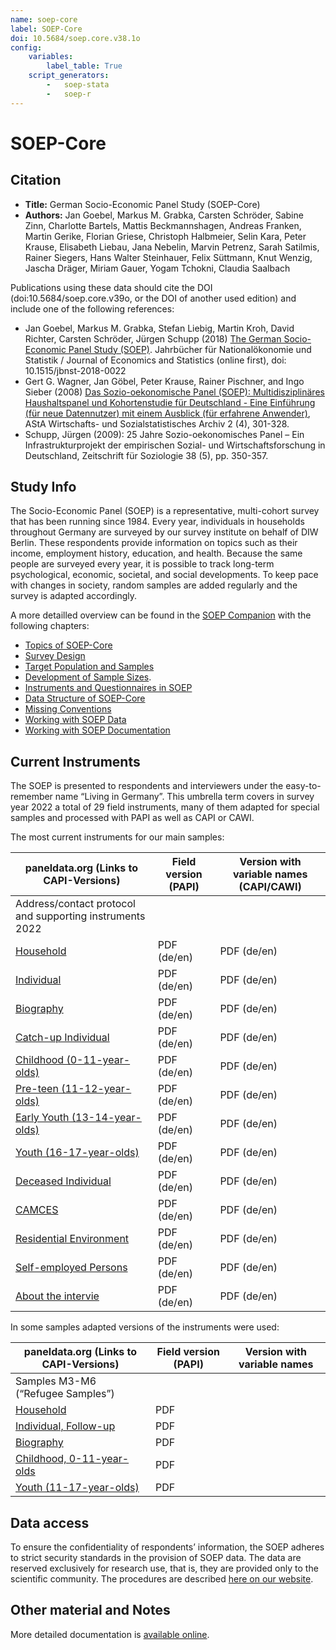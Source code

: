 ```yaml
---
name: soep-core
label: SOEP-Core
doi: 10.5684/soep.core.v38.1o
config:
    variables:
        label_table: True
    script_generators:
        -   soep-stata
        -   soep-r
---
```


# SOEP-Core

## Citation

* **Title:** German Socio-Economic Panel Study (SOEP-Core)
* **Authors:**  Jan Goebel, Markus M. Grabka, Carsten Schröder, Sabine Zinn, Charlotte Bartels, Mattis Beckmannshagen, Andreas Franken, Martin Gerike, Florian Griese, Christoph Halbmeier, Selin Kara, Peter Krause, Elisabeth Liebau, Jana Nebelin, Marvin Petrenz, Sarah Satilmis, Rainer Siegers, Hans Walter Steinhauer, Felix Süttmann, Knut Wenzig, Jascha Dräger, Miriam Gauer, Yogam Tchokni, Claudia Saalbach

Publications using these data should cite the DOI (doi:10.5684/soep.core.v39o, or the DOI of another used edition) and include one of the following references:

* Jan Goebel, Markus M. Grabka, Stefan Liebig, Martin Kroh, David Richter, Carsten Schröder, Jürgen Schupp (2018) [The German Socio-Economic Panel Study (SOEP)](https://doi.org/10.1515/jbnst-2018-0022). Jahrbücher für Nationalökonomie und Statistik / Journal of Economics and Statistics (online first), doi: 10.1515/jbnst-2018-0022
* Gert G. Wagner, Jan Göbel, Peter Krause, Rainer Pischner, and Ingo Sieber (2008) [Das Sozio-oekonomische Panel (SOEP): Multidisziplinäres Haushaltspanel und Kohortenstudie für Deutschland - Eine Einführung (für neue Datennutzer) mit einem Ausblick (für erfahrene Anwender)](https://doi.org/10.1007/s11943-008-0050-y), AStA Wirtschafts- und Sozialstatistisches Archiv 2 (4), 301-328.
* Schupp, Jürgen (2009): 25 Jahre Sozio-oekonomisches Panel – Ein Infrastrukturprojekt der empirischen Sozial- und Wirtschaftsforschung in Deutschland, Zeitschrift für Soziologie 38 (5), pp. 350-357.

## Study Info

The Socio-Economic Panel (SOEP) is a representative, multi-cohort survey that has been running since 1984. Every year, individuals in households throughout Germany are surveyed by our survey institute on behalf of DIW Berlin. These respondents provide information on topics such as their income, employment history, education, and health. Because the same people are surveyed every year, it is possible to track long-term psychological, economic, societal, and social developments. To keep pace with changes in society, random samples are added regularly and the survey is adapted accordingly.

A more detailled overview can be found in the [SOEP Companion](http://companion.soep.de/) with the following chapters:

* [Topics of SOEP-Core](http://companion.soep.de/Topics%20of%20SOEPcore/index.html)
* [Survey Design](http://companion.soep.de/Survey%20Design/)
* [Target Population and Samples](http://companion.soep.de/Target%20Population%20and%20Samples/)
* [Development of Sample Sizes](http://companion.soep.de/Target%20Population%20and%20Samples/Development%20of%20Sample%20Sizes.html).
* [Instruments and Questionnaires in SOEP](http://companion.soep.de/Survey%20Design/SOEP%20Questionnaires.html)
* [Data Structure of SOEP-Core](http://companion.soep.de/Data%20Structure%20of%20SOEPcore/index.html)
* [Missing Conventions](http://companion.soep.de/Data%20Structure%20of%20SOEPcore/Missing%20Conventions.html)
* [Working with SOEP Data](http://companion.soep.de/Working%20with%20SOEP%20Data/)
* [Working with SOEP Documentation](http://companion.soep.de/Working%20with%20SOEP%20Documentation/)

## Current Instruments

The SOEP is presented to respondents and interviewers under the easy-to-remember name “Living in Germany”. This umbrella term covers in survey year 2022 a total of 29 field instruments, many of them adapted for special samples and processed with PAPI as well as CAPI or CAWI.

The most current instruments for our main samples: 

| paneldata.org (Links to CAPI-Versions)                        | Field version (PAPI)                                                                                                                                                                  | Version with variable names (CAPI/CAWI) |
| ------------------------------------------------------------- | ------------------------------------------------------------------------------------------------------------------------------------------------------------------------------------- | ---------------------------------- |
| Address/contact protocol and supporting instruments 2022      |                                                                                                                                                                                       |                                    |
| [Household](inst/soep-core-2022-hh2)                          | PDF (de/en) | PDF (de/en)|
| [Individual](inst/soep-core-2022-pe2)                         | PDF (de/en) | PDF (de/en)|
| [Biography](inst/soep-core-2022-ll2)                          | PDF (de/en) | PDF (de/en)|
| [Catch-up Individual](inst/soep-core-2022-l2)                 | PDF (de/en) | PDF (de/en)|
| [Childhood (0-11-year-olds)](inst/soep-core-2022-ki-2)        | PDF (de/en) | PDF (de/en)|
| [Pre-teen (11-12-year-olds)](inst/soep-core-2022-s-2)         | PDF (de/en) | PDF (de/en)|
| [Early Youth (13-14-year-olds)](inst/soep-core-2022-s2-2)     | PDF (de/en) | PDF (de/en)|
| [Youth (16-17-year-olds)](inst/soep-core-2022-ju2)            | PDF (de/en) | PDF (de/en)|
| [Deceased Individual](inst/soep-core-2022-vp2)                | PDF (de/en) | PDF (de/en)|
| [CAMCES](inst/soep-core-2022-camces)                          | PDF (de/en) | PDF (de/en)|
| [Residential Environment](inst/soep-core-2022-wuma)           | PDF (de/en) | PDF (de/en)|
| [Self-employed Persons](inst/soep-core-2022-selfempl)         | PDF (de/en) | PDF (de/en)|
| [About the intervie](inst/soep-core-2022-kontext)                          | PDF (de/en) | PDF (de/en)|

In some samples adapted versions of the instruments were used:

| paneldata.org (Links to CAPI-Versions)                                           | Field version (PAPI)                                                                         | Version with variable names |
| -------------------------------------------------------------------------------- | -------------------------------------------------------------------------------------------- | --------------------------- |
| Samples M3-M6 (“Refugee Samples”)                                                |                                                                                              |                             |
| [Household](inst/soep-core-2022-hh-m3456)                                        | PDF                                                                                          |                             |
| [Individual, Follow-up](inst/soep-core-2022-pe2-m3456)                           | PDF                                                                                          |                             |
| [Biography](inst/soep-core-2022-ll-m3456)                                        | PDF                                                                                          |                             |
| [Childhood, 0-11-year-olds](inst/soep-core-2022-ki-m3456)                        | PDF                                                                                          |                             |
| [Youth (11-17-year-olds)](inst/soep-core-2022-ju-m3456)                          | PDF                                                                                          |                             |

## Data access

To ensure the confidentiality of respondents’ information, the SOEP adheres to strict security standards in the provision of SOEP data. The data are reserved exclusively for research use, that is, they are provided only to the scientific community. The procedures are described [here on our website](https://www.diw.de/en/diw_01.c.601584.en/data_access.html).

## Other material and Notes

More detailed documentation is [available online](https://doi.org/10.5684/soep.core.v39).


